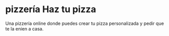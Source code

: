 # pizzería Haz tu pizza

Una pizzería online donde puedes crear tu pizza personalizada y pedir que te la enien a casa.
